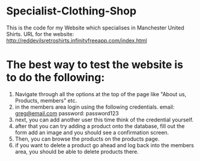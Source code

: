 # Specialist-Clothing-Shop
This is the code for my Website which specialises in Manchester United Shirts.
URL for the website: http://reddevilsretroshirts.infinityfreeapp.com/index.html
# The best way to test the website is to do the following:
1. Navigate through all the options at the top of the page like "About us, Products, members" etc.
2. in the members area login using the following credentials. email: greg@email.com password: password123
3. next, you can add another user this time think of the credential yourself.
4. after that you can try adding a product onto the database, fill out the form add an image and you should see a confirmation screen.
5. Then, you can browse the products on the products page.
6. if you want to delete a product go ahead and log back into the members area, you should be able to delete products there.
